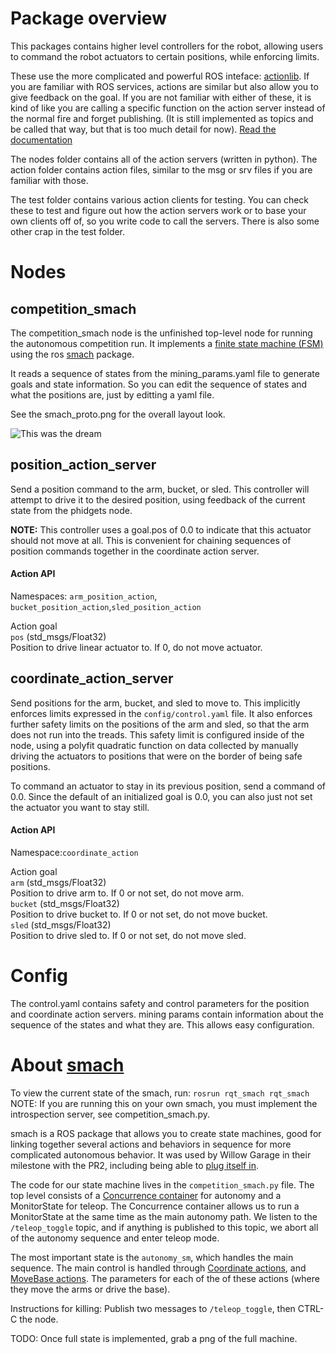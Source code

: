 # Package overview

This packages contains higher level controllers for the robot, allowing users
to command the robot actuators to certain positions, while enforcing limits.

These use the more complicated and powerful ROS inteface: [actionlib][ros_action].
If you are familiar with ROS services, actions are similar but also allow you
to give feedback on the goal.  If you are not familiar with either of these,
it is kind of like you are calling a specific function on the action server
instead of the normal fire and forget publishing.  (It is still implemented
as topics and be called that way, but that is too much detail for now).
[Read the documentation][ros_action]

The nodes folder contains all of the action servers (written in python).
The action folder contains action files, similar to the msg or srv files
if you are familiar with those.

The test folder contains various action clients for testing.  You can check these
to test and figure out how the action servers work or to base your own clients
off of, so you write code to call the servers. There is also some other crap
in the test folder.


# Nodes

## competition_smach
The competition_smach node is the unfinished top-level node for running the
autonomous competition run. It implements a [finite state machine (FSM)][fsm]
using the ros [smach] package.

It reads a sequence of states from the mining_params.yaml file to generate
goals and state information.  So you can edit the sequence of states and what
the positions are, just by editting a yaml file.

See the smach_proto.png for the overall layout look.

![This was the dream](https://github.com/utahrobotics/usr_ws/blob/kinetic-devel/src/amee_controllers/smach_proto.png)


## position_action_server
Send a position command to the arm, bucket, or sled.  This controller will attempt
to drive it to the desired position, using feedback of the current state from
the phidgets node.

**NOTE:** This controller uses a goal.pos of 0.0 to indicate that this actuator
should not move at all.  This is convenient for chaining sequences of position
commands together in the coordinate action server.

#### Action API
Namespaces: `arm_position_action`, `bucket_position_action`,`sled_position_action`

Action goal<br>
`pos` (std_msgs/Float32)<br>
Position to drive linear actuator to. If 0, do not move actuator.

## coordinate_action_server
Send positions for the arm, bucket, and sled to move to. This implicitly enforces
limits expressed in the `config/control.yaml` file.  It also enforces further
safety limits on the positions of the arm and sled, so that the arm does not run
into the treads.  This safety limit is configured inside of the node, using a
polyfit quadratic function on data collected by manually driving the actuators
to positions that were on the border of being safe positions.

To command an actuator to stay in its previous position, send a command of 0.0.
Since the default of an initialized goal is 0.0, you can also just not set
the actuator you want to stay still.

#### Action API
Namespace:`coordinate_action`

Action goal<br>
`arm` (std_msgs/Float32)<br>
Position to drive arm to. If 0 or not set, do not move arm.<br>
`bucket` (std_msgs/Float32)<br>
Position to drive bucket to. If 0 or not set, do not move bucket.<br>
`sled` (std_msgs/Float32)<br>
Position to drive sled to. If 0 or not set, do not move sled.

<!-- # The config files -->

# Config

The control.yaml contains safety and control parameters for the position and
coordinate action servers.  mining params contain information about the
sequence of the states and what they are.  This allows easy configuration.


# About [smach]

To view the current state of the smach, run:
`rosrun rqt_smach rqt_smach`
NOTE: If you are running this on your own smach, you must implement the
introspection server, see competition_smach.py.

smach is a ROS package that allows you to create state machines, good for
linking together several actions and behaviors in sequence for more complicated
autonomous behavior.  It was used by Willow Garage in their milestone with the
PR2, including being able to [plug itself in][pr2_plugs].

The code for our state machine lives in the `competition_smach.py` file.  The
top level consists of a [Concurrence container][conc] for autonomy and a MonitorState
for teleop.  The Concurrence container allows us to run a MonitorState at the
same time as the main autonomy path.  We listen to the `/teleop_toggle` topic,
and if anything is published to this topic, we abort all of the autonomy
sequence and enter teleop mode.


The most important state is the `autonomy_sm`, which handles the main sequence.
The main control is handled through [Coordinate actions](#coordinate_action_server),
and [MoveBase actions][move_base].  The parameters for each of the of these
actions (where they move the arms or drive the base).

Instructions for killing:
Publish two messages to `/teleop_toggle`, then CTRL-C the node.


TODO:
Once full state is implemented, grab a png of the full machine.



[ros_action]: http://wiki.ros.org/actionlib
[conc]: http://wiki.ros.org/smach/Tutorials/Concurrence%20container
[smach]: http://wiki.ros.org/smach
[pr2_plugs]: https://github.com/PR2/pr2_plugs
[move_base]: http://wiki.ros.org/move_base
[fsm]: https://en.wikipedia.org/wiki/Finite-state_machine
